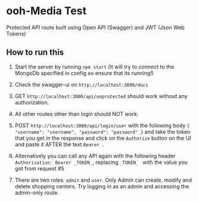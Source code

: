 # ooh-Media Test
Protected API route built using Open API (Swagger) and JWT (Json Web Tokens)

## How to run this

1) Start the server by running `npm start` (It will try to connect to the MongoDb specified in config so ensure that its running!)

2) Check the swagger-ui on `http://localhost:3000/docs`

3) GET `http://localhost:3000/api/unprotected` should work without any authorization.

4) All other routes other than login should NOT work.

5) POST `http://localhost:3000/api/login/user` with the following body
``
{
"username": "username",
"password": "password"
}
``
 and take the token that you get in the response and click on the `Authorize` button on the UI
 and paste it AFTER the text `Bearer `.

6) Alternatively you can call any API again with the following header
``Authorization: Bearer _TOKEN_``, replacing `_TOKEN_ ` with the value you got from request #5

7) There are two roles: `admin` and `user`. Only Admin can create, modify and delete shopping centers.
Try logging in as an admin and accessing the admin-only route.

